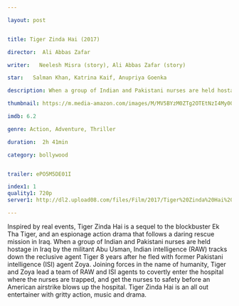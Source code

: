```yaml
---

layout: post


title: Tiger Zinda Hai (2017)

director:  Ali Abbas Zafar

writer:   Neelesh Misra (story), Ali Abbas Zafar (story)

star:   Salman Khan, Katrina Kaif, Anupriya Goenka

description: When a group of Indian and Pakistani nurses are held hostage in Iraq by a terrorist organization, a secret agent is drawn out of hiding to rescue them.

thumbnail: https://m.media-amazon.com/images/M/MV5BYzM0ZTg2OTEtNzI4My00NjBlLWFhYTctY2E4NzdiYzY1YWYwXkEyXkFqcGdeQXVyODE5NzE3OTE@._V1_UY268_CR1,0,182,268_AL__QL50.jpg

imdb: 6.2

genre: Action, Adventure, Thriller

duration:  2h 41min

category: bollywood


trailer: ePO5M5DE01I

index1: 1
quality1: 720p
server1: http://dl2.upload08.com/files/Film/2017/Tiger%20Zinda%20Hai%202017/Tiger.Zinda.Hai.2017.720p.BRrip.HEVC.MkvCage.FardaDL.mkv

---
```


Inspired by real events, Tiger Zinda Hai is a sequel to the blockbuster Ek Tha Tiger, and an espionage action drama that follows a daring rescue mission in Iraq. When a group of Indian and Pakistani nurses are held hostage in Iraq by the militant Abu Usman, Indian intelligence (RAW) tracks down the reclusive agent Tiger 8 years after he fled with former Pakistani intelligence (ISI) agent Zoya. Joining forces in the name of humanity, Tiger and Zoya lead a team of RAW and ISI agents to covertly enter the hospital where the nurses are trapped, and get the nurses to safety before an American airstrike blows up the hospital. Tiger Zinda Hai is an all out entertainer with gritty action, music and drama.